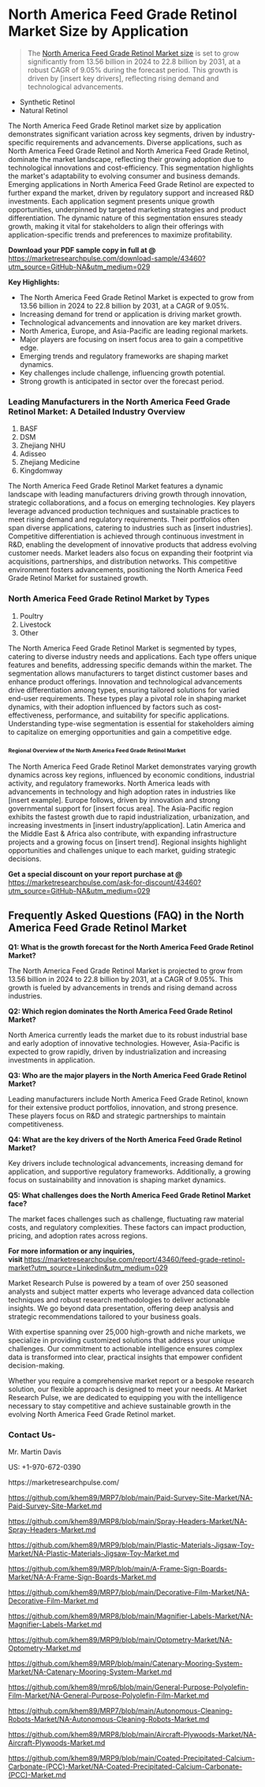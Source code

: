 <h1>North America Feed Grade Retinol Market&nbsp;Size by Application</h1><blockquote><p>The <a href="https://marketresearchpulse.com/download-sample/43460?utm_source=GitHub-NA&amp;utm_medium=029">North America Feed Grade Retinol Market size</a> is set to grow significantly from 13.56 billion in 2024 to 22.8 billion by 2031, at a robust CAGR of 9.05% during the forecast period. This growth is driven by [insert key drivers], reflecting rising demand and technological advancements.</p></blockquote><ul><li>Synthetic Retinol<li> Natural Retinol</li></ul><p>The North America Feed Grade Retinol market size by application demonstrates significant variation across key segments, driven by industry-specific requirements and advancements. Diverse applications, such as North America Feed Grade Retinol and North America Feed Grade Retinol, dominate the market landscape, reflecting their growing adoption due to technological innovations and cost-efficiency. This segmentation highlights the market's adaptability to evolving consumer and business demands. Emerging applications in North America Feed Grade Retinol are expected to further expand the market, driven by regulatory support and increased R&D investments. Each application segment presents unique growth opportunities, underpinned by targeted marketing strategies and product differentiation. The dynamic nature of this segmentation ensures steady growth, making it vital for stakeholders to align their offerings with application-specific trends and preferences to maximize profitability.</p><p><strong>Download your PDF sample copy in full at @ </strong><a href="https://marketresearchpulse.com/download-sample/43460?utm_source=GitHub-NA&amp;utm_medium=029">https://marketresearchpulse.com/download-sample/43460?utm_source=GitHub-NA&amp;utm_medium=029</a></p><p><strong>Key Highlights: </strong></p><ul><li>The North America Feed Grade Retinol Market is expected to grow from 13.56 billion in 2024 to 22.8 billion by 2031, at a CAGR of 9.05%.</li><li>Increasing demand for trend or application is driving market growth.</li><li>Technological advancements and innovation are key market drivers.</li><li>North America, Europe, and Asia-Pacific are leading regional markets.</li><li>Major players are focusing on insert focus area to gain a competitive edge.</li><li>Emerging trends and regulatory frameworks are shaping market dynamics.</li><li>Key challenges include challenge, influencing growth potential.</li><li>Strong growth is anticipated in sector over the forecast period.</li></ul><h3>Leading Manufacturers in the North America Feed Grade Retinol Market: A Detailed Industry Overview</h3><ol><li>BASF</li><li>DSM</li><li>Zhejiang NHU</li><li>Adisseo</li><li>Zhejiang Medicine</li><li>Kingdomway</li></ol><div class="flex max-w-full flex-col flex-grow"><div class="min-h-8 text-message flex w-full flex-col items-end gap-2 whitespace-normal break-words [.text-message+&amp;]:mt-5" dir="auto" data-message-author-role="assistant" data-message-id="fd8432e4-4910-450d-b182-61b7bfb0a01f" data-message-model-slug="gpt-4o"><div class="flex w-full flex-col gap-1 empty:hidden first:pt-[3px]"><div class="markdown prose w-full break-words dark:prose-invert light"><p>The North America Feed Grade Retinol Market features a dynamic landscape with leading manufacturers driving growth through innovation, strategic collaborations, and a focus on emerging technologies. Key players leverage advanced production techniques and sustainable practices to meet rising demand and regulatory requirements. Their portfolios often span diverse applications, catering to industries such as [insert industries]. Competitive differentiation is achieved through continuous investment in R&amp;D, enabling the development of innovative products that address evolving customer needs. Market leaders also focus on expanding their footprint via acquisitions, partnerships, and distribution networks. This competitive environment fosters advancements, positioning the North America Feed Grade Retinol Market for sustained growth.</p></div></div></div></div><h3>North America Feed Grade Retinol Market by Types</h3><ol><li>Poultry<li> Livestock<li> Other</li></ol><div class="flex max-w-full flex-col flex-grow"><div class="min-h-8 text-message flex w-full flex-col items-end gap-2 whitespace-normal break-words [.text-message+&amp;]:mt-5" dir="auto" data-message-author-role="assistant" data-message-id="084470be-0bb7-4664-bddf-5156b4f41249" data-message-model-slug="gpt-4o-mini"><div class="flex w-full flex-col gap-1 empty:hidden first:pt-[3px]"><div class="markdown prose w-full break-words dark:prose-invert light"><p>The North America Feed Grade Retinol Market is segmented by types, catering to diverse industry needs and applications. Each type offers unique features and benefits, addressing specific demands within the market. The segmentation allows manufacturers to target distinct customer bases and enhance product offerings. Innovation and technological advancements drive differentiation among types, ensuring tailored solutions for varied end-user requirements. These types play a pivotal role in shaping market dynamics, with their adoption influenced by factors such as cost-effectiveness, performance, and suitability for specific applications. Understanding type-wise segmentation is essential for stakeholders aiming to capitalize on emerging opportunities and gain a competitive edge.</p></div></div></div></div><h3><span style="font-size: 11px;">Regional Overview of the North America Feed Grade Retinol Market</span></h3><div class="flex max-w-full flex-col flex-grow"><div class="min-h-8 text-message flex w-full flex-col items-end gap-2 whitespace-normal break-words [.text-message+&amp;]:mt-5" dir="auto" data-message-author-role="assistant" data-message-id="e9038762-ce64-4e30-91c9-9bd413514231" data-message-model-slug="gpt-4o-mini"><div class="flex w-full flex-col gap-1 empty:hidden first:pt-[3px]"><div class="markdown prose w-full break-words dark:prose-invert light"><p>The North America Feed Grade Retinol Market demonstrates varying growth dynamics across key regions, influenced by economic conditions, industrial activity, and regulatory frameworks. North America leads with advancements in technology and high adoption rates in industries like [insert example]. Europe follows, driven by innovation and strong governmental support for [insert focus area]. The Asia-Pacific region exhibits the fastest growth due to rapid industrialization, urbanization, and increasing investments in [insert industry/application]. Latin America and the Middle East &amp; Africa also contribute, with expanding infrastructure projects and a growing focus on [insert trend]. Regional insights highlight opportunities and challenges unique to each market, guiding strategic decisions.</p></div></div></div></div><p><strong>Get a special discount on your report purchase at @ </strong><a href="https://marketresearchpulse.com/ask-for-discount/43460?utm_source=GitHub-NA&amp;utm_medium=029">https://marketresearchpulse.com/ask-for-discount/43460?utm_source=GitHub-NA&amp;utm_medium=029</a></p><h2>Frequently Asked Questions (FAQ) in the North America Feed Grade Retinol Market</h2><p><strong>Q1: What is the growth forecast for the North America Feed Grade Retinol Market?</strong></p><p>The North America Feed Grade Retinol Market is projected to grow from 13.56 billion in 2024 to 22.8 billion by 2031, at a CAGR of 9.05%. This growth is fueled by advancements in trends and rising demand across industries.</p><p><strong>Q2: Which region dominates the North America Feed Grade Retinol Market?</strong></p><p>North America currently leads the market due to its robust industrial base and early adoption of innovative technologies. However, Asia-Pacific is expected to grow rapidly, driven by industrialization and increasing investments in application.</p><p><strong>Q3: Who are the major players in the North America Feed Grade Retinol Market?</strong></p><p>Leading manufacturers include North America Feed Grade Retinol, known for their extensive product portfolios, innovation, and strong presence. These players focus on R&amp;D and strategic partnerships to maintain competitiveness.</p><p><strong>Q4: What are the key drivers of the North America Feed Grade Retinol Market?</strong></p><p>Key drivers include technological advancements, increasing demand for application, and supportive regulatory frameworks. Additionally, a growing focus on sustainability and innovation is shaping market dynamics.</p><p><strong>Q5: What challenges does the North America Feed Grade Retinol Market face?</strong></p><p>The market faces challenges such as challenge, fluctuating raw material costs, and regulatory complexities. These factors can impact production, pricing, and adoption rates across regions.</p><p><strong>For more information or any inquiries, visit&nbsp;</strong><a href="https://marketresearchpulse.com/report/43460/feed-grade-retinol-market?utm_source=Linkedin&utm_medium=029">https://marketresearchpulse.com/report/43460/feed-grade-retinol-market?utm_source=Linkedin&utm_medium=029</a></p><p>Market Research Pulse is powered by a team of over 250 seasoned analysts and subject matter experts who leverage advanced data collection techniques and robust research methodologies to deliver actionable insights. We go beyond data presentation, offering deep analysis and strategic recommendations tailored to your business goals.</p><p>With expertise spanning over 25,000 high-growth and niche markets, we specialize in providing customized solutions that address your unique challenges. Our commitment to actionable intelligence ensures complex data is transformed into clear, practical insights that empower confident decision-making.</p><p>Whether you require a comprehensive market report or a bespoke research solution, our flexible approach is designed to meet your needs. At Market Research Pulse, we are dedicated to equipping you with the intelligence necessary to stay competitive and achieve sustainable growth in the evolving North America Feed Grade Retinol market.</p><h3><strong>Contact Us-</strong></h3><p>Mr. Martin Davis</p><p>US: +1-970-672-0390</p><p>https://marketresearchpulse.com/</p><p><a href="https://github.com/khem89/MRP7/blob/main/Paid-Survey-Site-Market/NA-Paid-Survey-Site-Market.md">https://github.com/khem89/MRP7/blob/main/Paid-Survey-Site-Market/NA-Paid-Survey-Site-Market.md</a></p><p><a href="https://github.com/khem89/MRP8/blob/main/Spray-Headers-Market/NA-Spray-Headers-Market.md">https://github.com/khem89/MRP8/blob/main/Spray-Headers-Market/NA-Spray-Headers-Market.md</a></p><p><a href="https://github.com/khem89/MRP9/blob/main/Plastic-Materials-Jigsaw-Toy-Market/NA-Plastic-Materials-Jigsaw-Toy-Market.md">https://github.com/khem89/MRP9/blob/main/Plastic-Materials-Jigsaw-Toy-Market/NA-Plastic-Materials-Jigsaw-Toy-Market.md</a></p><p><a href="https://github.com/khem89/MRP/blob/main/A-Frame-Sign-Boards-Market/NA-A-Frame-Sign-Boards-Market.md">https://github.com/khem89/MRP/blob/main/A-Frame-Sign-Boards-Market/NA-A-Frame-Sign-Boards-Market.md</a></p><p><a href="https://github.com/khem89/MRP7/blob/main/Decorative-Film-Market/NA-Decorative-Film-Market.md">https://github.com/khem89/MRP7/blob/main/Decorative-Film-Market/NA-Decorative-Film-Market.md</a></p><p><a href="https://github.com/khem89/MRP8/blob/main/Magnifier-Labels-Market/NA-Magnifier-Labels-Market.md">https://github.com/khem89/MRP8/blob/main/Magnifier-Labels-Market/NA-Magnifier-Labels-Market.md</a></p><p><a href="https://github.com/khem89/MRP9/blob/main/Optometry-Market/NA-Optometry-Market.md">https://github.com/khem89/MRP9/blob/main/Optometry-Market/NA-Optometry-Market.md</a></p><p><a href="https://github.com/khem89/MRP/blob/main/Catenary-Mooring-System-Market/NA-Catenary-Mooring-System-Market.md">https://github.com/khem89/MRP/blob/main/Catenary-Mooring-System-Market/NA-Catenary-Mooring-System-Market.md</a></p><p><a href="https://github.com/khem89/mrp6/blob/main/General-Purpose-Polyolefin-Film-Market/NA-General-Purpose-Polyolefin-Film-Market.md">https://github.com/khem89/mrp6/blob/main/General-Purpose-Polyolefin-Film-Market/NA-General-Purpose-Polyolefin-Film-Market.md</a></p><p><a href="https://github.com/khem89/MRP7/blob/main/Autonomous-Cleaning-Robots-Market/NA-Autonomous-Cleaning-Robots-Market.md">https://github.com/khem89/MRP7/blob/main/Autonomous-Cleaning-Robots-Market/NA-Autonomous-Cleaning-Robots-Market.md</a></p><p><a href="https://github.com/khem89/MRP8/blob/main/Aircraft-Plywoods-Market/NA-Aircraft-Plywoods-Market.md">https://github.com/khem89/MRP8/blob/main/Aircraft-Plywoods-Market/NA-Aircraft-Plywoods-Market.md</a></p><p><a href="https://github.com/khem89/MRP9/blob/main/Coated-Precipitated-Calcium-Carbonate-(PCC)-Market/NA-Coated-Precipitated-Calcium-Carbonate-(PCC)-Market.md">https://github.com/khem89/MRP9/blob/main/Coated-Precipitated-Calcium-Carbonate-(PCC)-Market/NA-Coated-Precipitated-Calcium-Carbonate-(PCC)-Market.md</a></p>
